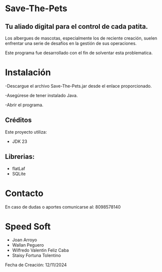 # Save-The-Pets 
## Tu aliado digital para el control de cada patita.

Los albergues de mascotas, especialmente los de reciente creación, suelen enfrentar una serie de desafíos en la gestión de sus operaciones. 

Este programa fue desarrollado con el fin de solventar esta problematica.

# Instalación 
-Descargue el archivo Save-The-Pets.jar desde el enlace proporcionado. 

-Asegúrese de tener instalado Java. 

-Abrir el programa. 


## Créditos
Este proyecto utiliza:
- JDK 23

## Librerias:
- flatLaf
- SQLite  

# Contacto
En caso de dudas o aportes comunicarse al:
8098578140
 

# Speed Soft 

- Joan Arroyo 
- Wallan Peguero 
- Wilfredo Valentin Feliz Caba 
- Staisy Fortuna Tolentino 

Fecha de Creación: 12/11/2024 
